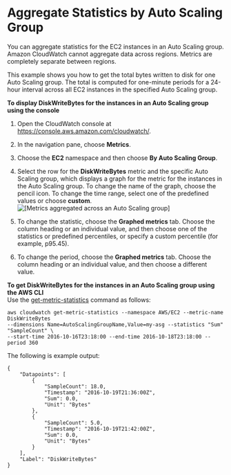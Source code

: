 # Aggregate Statistics by Auto Scaling Group<a name="GetMetricAutoScalingGroup"></a>

You can aggregate statistics for the EC2 instances in an Auto Scaling group\. Amazon CloudWatch cannot aggregate data across regions\. Metrics are completely separate between regions\.

This example shows you how to get the total bytes written to disk for one Auto Scaling group\. The total is computed for one\-minute periods for a 24\-hour interval across all EC2 instances in the specified Auto Scaling group\.

**To display DiskWriteBytes for the instances in an Auto Scaling group using the console**

1. Open the CloudWatch console at [https://console\.aws\.amazon\.com/cloudwatch/](https://console.aws.amazon.com/cloudwatch/)\.

1. In the navigation pane, choose **Metrics**\.

1. Choose the **EC2** namespace and then choose **By Auto Scaling Group**\.

1. Select the row for the **DiskWriteBytes** metric and the specific Auto Scaling group, which displays a graph for the metric for the instances in the Auto Scaling group\. To change the name of the graph, choose the pencil icon\. To change the time range, select one of the predefined values or choose **custom**\.  
![\[Metrics aggregated across an Auto Scaling group\]](http://docs.aws.amazon.com/AmazonCloudWatch/latest/monitoring/images/metric_aggregated_auto_scaling.png)

1. To change the statistic, choose the **Graphed metrics** tab\. Choose the column heading or an individual value, and then choose one of the statistics or predefined percentiles, or specify a custom percentile \(for example, p95\.45\)\.

1. To change the period, choose the **Graphed metrics** tab\. Choose the column heading or an individual value, and then choose a different value\.

**To get DiskWriteBytes for the instances in an Auto Scaling group using the AWS CLI**  
Use the [get\-metric\-statistics](http://docs.aws.amazon.com/cli/latest/reference/cloudwatch/get-metric-statistics.html) command as follows:

```
aws cloudwatch get-metric-statistics --namespace AWS/EC2 --metric-name DiskWriteBytes  
--dimensions Name=AutoScalingGroupName,Value=my-asg --statistics "Sum" "SampleCount" \
--start-time 2016-10-16T23:18:00 --end-time 2016-10-18T23:18:00 --period 360
```

The following is example output:

```
{
    "Datapoints": [
        {
            "SampleCount": 18.0, 
            "Timestamp": "2016-10-19T21:36:00Z", 
            "Sum": 0.0, 
            "Unit": "Bytes"
        }, 
        {
            "SampleCount": 5.0, 
            "Timestamp": "2016-10-19T21:42:00Z", 
            "Sum": 0.0, 
            "Unit": "Bytes"
        }
    ], 
    "Label": "DiskWriteBytes"
}
```